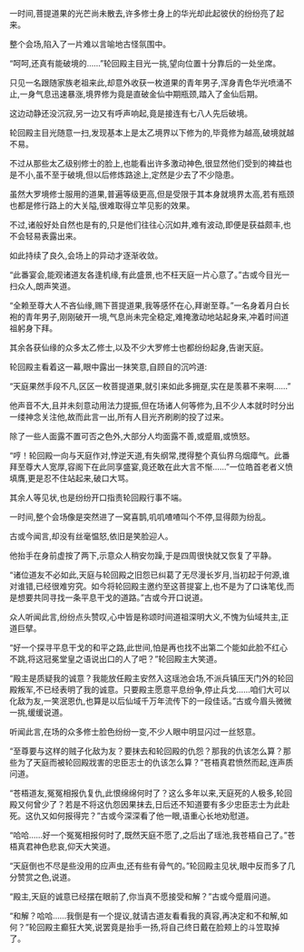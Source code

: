 
一时间,菩提道果的光芒尚未散去,许多修士身上的华光却此起彼伏的纷纷亮了起来。

整个会场,陷入了一片难以言喻地古怪氛围中。

“呵呵,还真有能破境的……”轮回殿主目光一挑,望向位置十分靠后的一处坐席。

只见一名跟随家族老祖来此,却意外收获一枚道果的青年男子,浑身青色华光喷涌不止,一身气息迅速暴涨,境界修为竟是直破金仙中期瓶颈,踏入了金仙后期。

这边动静还没沉寂,另一边又有呼声响起,竟是接连有七八人先后破境。

轮回殿主目光随意一扫,发现基本上是太乙境界以下修为的,毕竟修为越高,破境就越不易。

不过从那些太乙级别修士的脸上,也能看出许多激动神色,很显然他们受到的裨益也是不小,虽不至于破境,但以后修炼路途上,定然是少去了不少隐患。

虽然大罗境修士服用的道果,普遍等级更高,但是受限于其本身就境界太高,若有瓶颈也都是修行路上的大关隘,很难取得立竿见影的效果。

不过,诸般好处自然也是有的,只是他们往往心沉如井,难有波动,即便是获益颇丰,也不会轻易表露出来。

如此持续了良久,会场上的异动才逐渐收敛。

“此番宴会,能观诸道友各逢机缘,有此盛景,也不枉天庭一片心意了。”古或今目光一扫众人,朗声笑道。

“全赖至尊大人不吝仙缘,赐下菩提道果,我等感怀在心,拜谢至尊。”一名身着月白长袍的青年男子,刚刚破开一境,气息尚未完全稳定,难掩激动地站起身来,冲着时间道祖躬身下拜。

其余各获仙缘的众多太乙修士,以及不少大罗修士也都纷纷起身,告谢天庭。

轮回殿主看着这一幕,眼中露出一抹笑意,自顾自的沉吟道:

“天庭果然手段不凡,区区一枚菩提道果,就引来如此多拥趸,实在是羡慕不来啊……”

他声音不大,且并未刻意动用法力提振,但在场诸人何等修为,且不少人本就时时分出一缕神念关注他,故而此言一出,所有人目光齐刷刷的投了过来。

除了一些人面露不置可否之色外,大部分人均面露不善,或蹙眉,或愤怒。

“哼！轮回殿一向与天庭作对,悖逆天道,有失纲常,搅得整个真仙界乌烟瘴气。此番拜至尊大人宽厚,容阁下在此同享盛宴,竟还敢在此大言不惭……”一位皓首老者义愤填膺,更是忍不住站起来,破口大骂。

其余人等见状,也是纷纷开口指责轮回殿行事不端。

一时间,整个会场像是突然进了一窝喜鹊,叽叽喳喳叫个不停,显得颇为纷乱。

古或今闻言,却没有丝毫愠怒,依旧是笑脸迎人。

他抬手在身前虚按了两下,示意众人稍安勿躁,于是四周很快就又恢复了平静。

“诸位道友不必如此,天庭与轮回殿之旧怨已纠葛了无尽漫长岁月,当初起于何源,谁对谁错,已经很难穷究。如今将轮回殿主邀约至这菩提宴上,也不是为了口诛笔伐,而是想要共同寻找一条平息干戈的道路。”古或今开口说道。

众人听闻此言,纷纷点头赞叹,心中皆是称颂时间道祖深明大义,不愧为仙域共主,正道巨擘。

“好一个探寻平息干戈的和平之路,此世间,怕是再也找不出第二个能如此脸不红心不跳,将这冠冕堂皇之语说出口的人了吧？”轮回殿主大笑道。

“殿主是质疑我的诚意？我能放任殿主安然入这瑶池会场,不派兵镇压天门外的轮回殿叛军,不已经表明了我的诚意。只要殿主愿意平息纷争,停止兵戈……咱们大可以化敌为友,一笑泯恩仇,也算是以后仙域千万年流传下的一段佳话。”古或今眉头微微一挑,缓缓说道。

听闻此言,在场的众多修士脸色纷纷一变,不少人眼中明显闪过一丝怒意。

“至尊要与这样的贼子化敌为友？要抹去和轮回殿的仇怨？那我的仇该怎么算？那些为了天庭而被轮回殿戕害的忠臣志士的仇该怎么算？”苍梧真君愤然而起,连声质问道。

“苍梧道友,冤冤相报仇复仇,此恨绵绵何时了？这么多年以来,天庭死的人极多,轮回殿又何曾少了？若是不将这仇怨因果抹去,日后还不知道要有多少忠臣志士为此赴死。这仇又如何报得完？”古或今深深看了他一眼,语重心长地劝慰道。

“哈哈……好一个冤冤相报何时了,既然天庭不愿了,之后出了瑶池,我苍梧自己了。”苍梧真君神色悲哀,仰天大笑道。

“天庭倒也不尽是些没用的应声虫,还有些有骨气的。”轮回殿主见状,眼中反而多了几分赞赏之色,说道。

“殿主,天庭的诚意已经摆在眼前了,你当真不愿接受和解？”古或今蹙眉问道。

“和解？哈哈……我倒是有一个提议,就请古道友看看我的真容,再决定和不和解,如何？”轮回殿主癫狂大笑,说罢竟是抬手一扬,将自己终日戴在脸颊上的斗笠取掉了。
